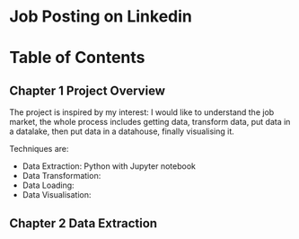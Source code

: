 # Job Posting on Linkedin

# Table of Contents

## Chapter 1 Project Overview

The project is inspired by my interest: I would like to understand the job market, the whole process includes getting data, transform data, put data in a datalake, then put data in a datahouse, finally visualising it.

Techniques are:
 - Data Extraction: Python with Jupyter notebook
 - Data Transformation:
 - Data Loading:
 - Data Visualisation:

 ## Chapter 2 Data Extraction